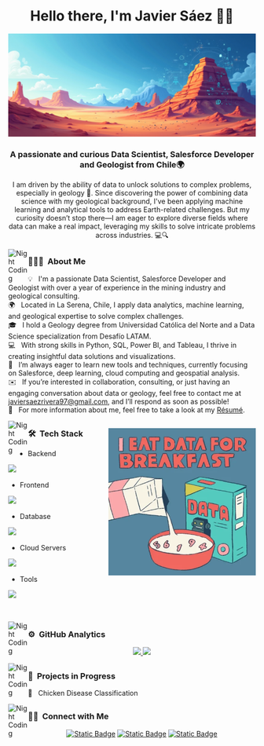 <h1 align="center">Hello there, I'm Javier Sáez 👋🚀 </h1>

![Javier_Saez_Banner](https://github.com/JSaez97/JSaez97/blob/assets/Javier_Saez_Banner.png)

<h3 align="center">A passionate and curious Data Scientist, Salesforce Developer and Geologist from Chile🌍</h3>
<p align="center"> I am driven by the ability of data to unlock solutions to complex problems, especially in geology 🌋. Since discovering the power of combining data science with my geological background, I've been applying machine learning and analytical tools to address Earth-related challenges. But my curiosity doesn’t stop there—I am eager to explore diverse fields where data can make a real impact, leveraging my skills to solve intricate problems across industries. 💻🔍</p>
<p align="center"> 
</p>

<img alt="Night Coding" src="./assets/Hand%20Wave.gif" width='40' align="left"/><h2></h2>

### 👨🏻‍💻 &nbsp;About Me

💡  &nbsp;I'm a passionate Data Scientist, Salesforce Developer and Geologist with over a year of experience in the mining industry and geological consulting.\
🌍  &nbsp;Located in La Serena, Chile, I apply data analytics, machine learning, and geological expertise to solve complex challenges.\
🎓  &nbsp;I hold a Geology degree from Universidad Católica del Norte and a Data Science specialization from Desafío LATAM.\
💻  &nbsp;With strong skills in Python, SQL, Power BI, and Tableau, I thrive in creating insightful data solutions and visualizations.\
🚀  &nbsp;I’m always eager to learn new tools and techniques, currently focusing on Salesforce, deep learning, cloud computing and geospatial analysis.\
✉️  &nbsp;If you’re interested in collaboration, consulting, or just having an engaging conversation about data or geology, feel free to contact me at javiersaezrivera97@gmail.com, and I’ll respond as soon as possible!\
📄  &nbsp;For more information about me, feel free to take a look at my [Résumé](https://drive.google.com/file/d/1kezXLQeboyABixeKhyAZMQsGaPeddLaT/view?usp=drive_link).

<img alt="Night Coding" src="./assets/Hand%20Wave.gif" width='40' align="left"/><h2></h2>
<img alt="Night Coding" src="https://raw.githubusercontent.com/JSaez97/JSaez97/refs/heads/assets/giphydata.webp" align="right" width="300" height="auto"/>

### 🛠 &nbsp;Tech Stack

- Backend
<p align="left">
  <a href="https://skillicons.dev">
    <img src="https://skillicons.dev/icons?i=java,py,flask,fastapi,pytorch,sklearn, tensorflow" />
  </a>
</p>

- Frontend
<p align="left">
  <a href="https://skillicons.dev">
    <img src="https://skillicons.dev/icons?i=js,html,css" />
  </a>
</p>

- Database
<p align="left">
  <a href="https://skillicons.dev">
    <img src="https://skillicons.dev/icons?i=mongodb,mysql,postgresql" />
  </a>
</p>

- Cloud Servers
<p align="left">
  <a href="https://skillicons.dev">
    <img src="https://skillicons.dev/icons?i=gcp" />
  </a>
</p>

- Tools
<p align="left">
  <a href="https://skillicons.dev">
    <img src="https://skillicons.dev/icons?i=git,github,docker,vscode,anaconda" />
  </a>
</p>

<br/>

<img alt="Night Coding" src="./assets/Hand%20Wave.gif" width='40' align="left"/><h2></h2>

### ⚙️ &nbsp;GitHub Analytics

<p align="center">
<a href="https://github.com/JSaez97">
  <img height="180em" src="https://github-readme-stats-eight-theta.vercel.app/api?username=JSaez97&show_icons=true&theme=algolia&include_all_commits=true&count_private=true"/>
  <img height="180em" src="https://github-readme-stats-eight-theta.vercel.app/api/top-langs/?username=JSaez97&layout=compact&langs_count=8&theme=algolia"/></a>
</p>

<img alt="Night Coding" src="./assets/Hand%20Wave.gif" width='40' align="left"/><h2></h2>

### 🧪 &nbsp;Projects in Progress

🐓  &nbsp;Chicken Disease Classification

<img alt="Night Coding" src="./assets/Hand%20Wave.gif" width='40' align="left"/><h2></h2>

### 🤝🏻 &nbsp;Connect with Me

<p align="center">
<a href="https://linkedin.com/in/javiersaezr"><img alt="Static Badge" src="https://img.shields.io/badge/Javier%20S%C3%A1ez-blue?logo=linkedin&link=https%3A%2F%2Fwww.linkedin.com%2Fin%2Fjaviersaezr%2F"></a>
<a href="https://www.salesforce.com/trailblazer/jsaez97"><img alt="Static Badge" src="https://img.shields.io/badge/Javier%20S%C3%A1ez-lightblue?logo=salesforce&link=https%3A%2F%2Fwww.salesforce.com%2Ftrailblazer%2Fjsaez97"></a>
<a href="mailto:javiersaezrivera97@gmail.com"><img alt="Static Badge" src="https://img.shields.io/badge/Javier%20S%C3%A1ez-orange?logo=gmail&logoColor=white&color=orange"></a>
</p>
